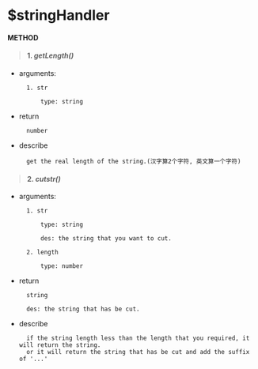 # $stringHandler

#### METHOD

>#### 1. ***getLength()***
	


- arguments: 

		1. str
		    
			type: string
	

- return
		
		number

- describe
		
		get the real length of the string.(汉字算2个字符, 英文算一个字符)


>#### 2. ***cutstr()***
	


- arguments: 
		
		1. str
		    
			type: string
			
			des: the string that you want to cut.
	
		2. length
			
			type: number

- return
		
		string
		
		des: the string that has be cut.

- describe
		
		if the string length less than the length that you required, it will return the string. 
		or it will return the string that has be cut and add the suffix of '...'  
